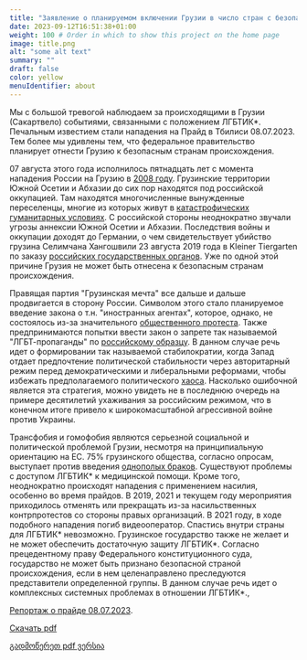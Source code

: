 ```yaml
---
title: "Заявление о планируемом включении Грузии в число стран с безопасным происхождением" # Title of your project
date: 2023-09-12T16:51:38+01:00
weight: 100 # Order in which to show this project on the home page
image: title.png
alt: "some alt text"
summary: ""
draft: false
color: yellow
menuIdentifier: about
---
```


Мы с большой тревогой наблюдаем за происходящими в Грузии (Сакартвело) событиями, связанными с положением ЛГБТИК\*. 
Печальным известием стали нападения на Прайд в Тбилиси 08.07.2023.
Тем более мы удивлены тем, что федеральное правительство планирует отнести Грузию к безопасным странам происхождения.

07 августа этого года исполнилось пятнадцать лет с момента нападения России на Грузию в [2008 году](https://www.dekoder.org/de/gnose/georgienkrieg-suedossetien-abchasien-2008). Грузинские территории Южной Осетии и Абхазии до сих пор находятся под российской оккупацией. Там находятся многочисленные вынужденные переселенцы, многие из которых живут в [катастрофических гуманитарных условиях](https://www.aljazeera.com/news/2023/8/23/russias-medvedev-warns-georgian-breakaway-regions-could-be-annexed). С российской стороны неоднократно звучали угрозы аннексии Южной Осетии и Абхазии. Последствия войны и оккупации доходят до Германии, о чем свидетельствует убийство грузина Селимчана Хангошвили 23 августа 2019 года в Kleiner Tiergarten по заказу [российских государственных органов](https://www.berlin.de/gerichte/presse/pressemitteilungen-der-ordentlichen-gerichtsbarkeit/2021/pressemitteilung.1161570.php). Уже по одной этой причине Грузия не может быть отнесена к безопасным странам происхождения.

Правящая партия "Грузинская мечта" все дальше и дальше продвигается в сторону России. Символом этого стало планируемое введение закона о т.н. "иностранных агентах", которое, однако, не состоялось из-за значительного [общественного протеста](https://www.thenation.com/article/archive/georgia-tbilisi-pride-fest-lgbtq-european-union/). Также предпринимаются попытки ввести закон о запрете так называемой "ЛГБТ-пропаганды" по [российскому образцу](https://jam-news.net/lgbtq-propaganda-ban-rejected/). В данном случае речь идет о формировании так называемой стабилократии, когда Запад отдает предпочтение политической стабильности через авторитарный режим перед демократическими и либеральными реформами, чтобы избежать предполагаемого политического [хаоса](https://newlinesmag.com/argument/in-the-balkans-stability-may-not-be-the-answer/). Насколько ошибочной является эта стратегия, можно увидеть не в последнюю очередь на примере десятилетий ухаживания за российским режимом, что в конечном итоге привело к широкомасштабной агрессивной войне против Украины.

Трансфобия и гомофобия являются серьезной социальной и политической проблемой Грузии, несмотря на принципиальную ориентацию на ЕС. 75% грузинского общества, согласно опросам, выступает против введения
[однополых браков](https://www.goethe.de/ins/ro/de/kul/sup/unp/24107951.html). Существуют проблемы с доступом ЛГБТИК\* к медицинской помощи. Кроме того, неоднократно происходят нападения с применением насилия, особенно во время прайдов. В 2019, 2021 и текущем году мероприятия приходилось отменять или прекращать из-за насильственных контрпротестов со стороны правых организаций. В 2021 году, в ходе подобного нападения погиб видеооператор. Спастись внутри страны для ЛГБТИК\* невозможно. Грузинское государство также не желает и не может обеспечить достаточную защиту ЛГБТИК\*. Согласно прецедентному праву Федерального конституционного суда, государство не может быть признано безопасной страной происхождения, если в нем целенаправлено преследуются представители определенной группы. В данном случае речь идет о комплексных системных проблемах в отношении ЛГБТИК\*.,

[Репортаж о прайде 08.07.2023](https://edition.cnn.com/2023/07/08/europe/tbilisi-georgia-anti-lgbtq-pride-festival-intl/index.html).

[Скачать pdf](https://quarteera.de/files/actual/Stellungnahme%20zur%20geplanten%20Einstufung%20Georgiens%20als%20sicheres%20Herkunftsland_ru.pdf)

[გადმოწერეთ pdf ვერსია](https://quarteera.de/files/actual/Stellungnahme%20zur%20geplanten%20Einstufung%20Georgiens%20als%20sicheres%20Herkunftsland_geo.pdf)